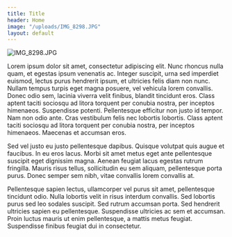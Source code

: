 ```yaml
---
title: Title
header: Home
image: "/uploads/IMG_8298.JPG"
layout: default
---
```


![IMG_8298.JPG](/uploads/IMG_8298.JPG)

Lorem ipsum dolor sit amet, consectetur adipiscing elit. Nunc rhoncus nulla quam, et egestas ipsum venenatis ac. Integer suscipit, urna sed imperdiet euismod, lectus purus hendrerit ipsum, et ultricies felis diam non nunc. Nullam tempus turpis eget magna posuere, vel vehicula lorem convallis. Donec odio sem, lacinia viverra velit finibus, blandit tincidunt eros. Class aptent taciti sociosqu ad litora torquent per conubia nostra, per inceptos himenaeos. Suspendisse potenti. Pellentesque efficitur non justo id tempor. Nam non odio ante. Cras vestibulum felis nec lobortis lobortis. Class aptent taciti sociosqu ad litora torquent per conubia nostra, per inceptos himenaeos. Maecenas et accumsan eros.

Sed vel justo eu justo pellentesque dapibus. Quisque volutpat quis augue et faucibus. In eu eros lacus. Morbi sit amet metus eget ante pellentesque suscipit eget dignissim magna. Aenean feugiat lacus egestas rutrum fringilla. Mauris risus tellus, sollicitudin eu sem aliquam, pellentesque porta purus. Donec semper sem nibh, vitae convallis lorem convallis at.

Pellentesque sapien lectus, ullamcorper vel purus sit amet, pellentesque tincidunt odio. Nulla lobortis velit in risus interdum convallis. Sed lobortis purus sed leo sodales suscipit. Sed rutrum accumsan porta. Sed hendrerit ultricies sapien eu pellentesque. Suspendisse ultricies ac sem et accumsan. Proin luctus mauris ut enim pellentesque, a mattis metus feugiat. Suspendisse finibus feugiat dui in consectetur.